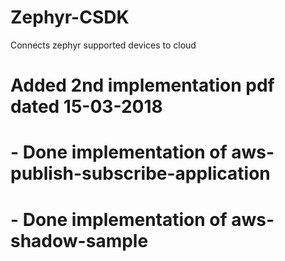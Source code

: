 # Zephyr-CSDK
Connects zephyr supported devices to cloud 
# Added 2nd implementation pdf dated 15-03-2018 
# 	- Done implementation of aws-publish-subscribe-application
#      - Done implementation of aws-shadow-sample
